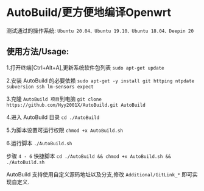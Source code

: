 # AutoBuild/更方便地编译Openwrt

测试通过的操作系统: `Ubuntu 20.04、Ubuntu 19.10、Ubuntu 18.04、Deepin 20`

## 使用方法/Usage: 

1.打开终端[Ctrl+Alt+A],更新系统软件包列表
	`sudo apt-get update`

2.安装 AutoBuild 的必要依赖
	`sudo apt-get -y install git httping ntpdate subversion ssh lm-sensors expect`

3.克隆 `AutoBuild 项目`到电脑
	`git clone https://github.com/Hyy2001X/AutoBuild.git AutoBuild`

4.进入 AutoBuild 目录
	`cd ./AutoBuild`

5.为脚本设置可运行权限
	`chmod +x AutoBuild.sh`

6.运行脚本
	`./AutoBuild.sh`

步骤 `4 - 6` 快捷脚本
	`cd ./AutoBuild && chmod +x AutoBuild.sh && ./AutoBuild.sh`
	
AutoBuild 支持使用自定义源码地址以及分支,修改 `Additional/GitLink_*` 即可实现自定义.
